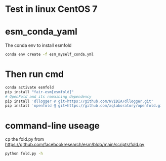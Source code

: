 # Test in linux CentOS 7 
# esm_conda_yaml
The conda env to install esmfold
```bash
conda env create -f esm_myself_conda.yml
```
# Then run cmd
```bash
conda activate esmfold
pip install "fair-esm[esmfold]"
# OpenFold and its remaining dependency
pip install 'dllogger @ git+https://github.com/NVIDIA/dllogger.git'
pip install 'openfold @ git+https://github.com/aqlaboratory/openfold.git@4b41059694619831a7db195b7e0988fc4ff3a307'
```
# command-line useage
cp the fold.py from https://github.com/facebookresearch/esm/blob/main/scripts/fold.py
```bash
python fold.py -h
```
